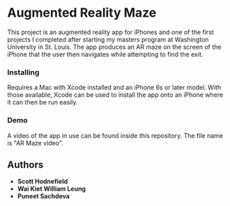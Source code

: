 # Augmented Reality Maze

This project is an augmented reality app for iPhones and one of the first projects I completed after starting my masters program at Washington University in St. Louis.
The app produces an AR maze on the screen of the iPhone that the user then navigates while attempting to find the exit.

### Installing

Requires a Mac with Xcode installed and an iPhone 6s or later model.
With those available, Xcode can be used to install the app onto an iPhone where it can then be run easily.

### Demo

A video of the app in use can be found inside this repository.  The file name is "AR Maze video".

## Authors
* **Scott Hodnefield**
* **Wai Kiet William Leung**
* **Puneet Sachdeva**
